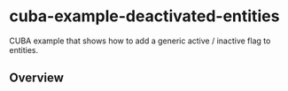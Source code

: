 # cuba-example-deactivated-entities
CUBA example that shows how to add a generic active / inactive flag to entities.

## Overview


